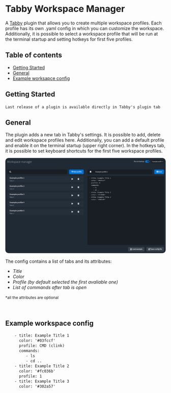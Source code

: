 <h1>Tabby Workspace Manager</h1>

<p>
    A <a href="https://tabby.sh/">Tabby</a> plugin that allows you to create multiple workspace profiles. Each profile has its own .yaml config in which you can customize the workspace. Additionally, it is possible to select a workspace profile that will be run at the terminal startup and setting hotkeys for first five profiles.
</p>

## Table of contents

-   [Getting Started](#getting-started)
-   [General](#general)
-   [Example worksapce config](#example-workspace-config)

## Getting Started

`Last release of a plugin is available directly in Tabby's plugin tab`

## General

<p>
The plugin adds a new tab in Tabby's settings. It is possible to add, delete and edit workspace profiles here. Additionally, you can add a default profile and enable it on the terminal startup (upper right corner). In the hotkeys tab, it is possible to set keyboard shortcuts for the first five workspace profiles.
</p>

<img src="https://raw.githubusercontent.com/composer404/tabby-workspace-manager/master/docs/tabby-workspace-manager.jpg" style="border-radius: 10px">

<p>
    The config contains a list of tabs and its attributes:
    <i>
    <ul>
        <li> Title </li>
        <li> Color </li>
        <li> Profile (by default selected the first avaliable one) </li>
        <li> List of commands after tab is open </li>
    </ul>
    </i>
    <span style="font-size: 12px;">*all the attributes are optional</span>
</p>

<br>

## Example workspace config

```
    - title: Example Title 1
      color: '#03fccf'
      profile: CMD (clink)
      commands:
         - ls
         - cd ..
    - title: Example Title 2
      color: '#fc036b'
      profile: 1
    - title: Example Title 3
      color: '#302a57'
```
